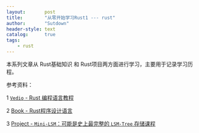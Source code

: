 ```yaml
---
layout:       post
title:        "从零开始学习Rust1 --- rust"
author:       "Sutdown"
header-style: text
catalog:      true
tags:
    - rust
---
```


本系列文章从 Rust基础知识 和 Rust项目两方面进行学习，主要用于记录学习历程。





参考资料：

1 [`Vedio` - Rust 编程语言教程](https://www.bilibili.com/video/BV14J11YoE7L/?spm_id_from=333.1007.top_right_bar_window_default_collection.content.click&vd_source=658588b117b821559d189ce730ded61c)

2 [Book - Rust程序设计语言](https://kaisery.github.io/trpl-zh-cn/)

3 [Project - `Mini-LSM`：可能是史上最完整的 `LSM-Tree` 存储课程](https://zhuanlan.zhihu.com/p/680608573)

